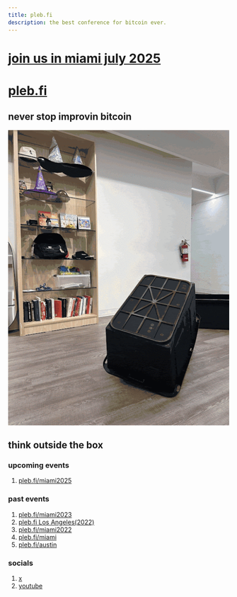 ```yaml
---
title: pleb.fi
description: the best conference for bitcoin ever.
---
```

<div class="flash">
<a href="/miami2025">
<h1>join us in miami july 2025</h1>
</a>
</div>

# [pleb.fi](/)


## never stop improvin bitcoin

<img src="pleb25.gif" width="500px" />

## think outside the box

### upcoming events 
1. [pleb.fi/miami2025](https://pleb.fi/july2025/)

### past events 
1. [pleb.fi/miami2023](https://pleb.fi/miami2023/)
1. [pleb.fi Los Angeles(2022)](https://bitdevsla.org/pleb-fi-1/)
1. [pleb.fi/miami2022](/miami2022)
1. [pleb.fi/miami](/miami)
1. [pleb.fi/austin](/austin)

### socials
1. [ x ](https://x.com/PlebFi)
1. [youtube](https://www.youtube.com/@plebfi)